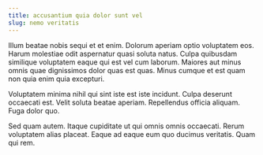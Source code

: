 ```yaml
---
title: accusantium quia dolor sunt vel
slug: nemo veritatis
---
```


Illum beatae nobis sequi et et enim. Dolorum aperiam optio voluptatem eos. Harum molestiae odit aspernatur quasi soluta natus. Culpa quibusdam similique voluptatem eaque qui est vel cum laborum. Maiores aut minus omnis quae dignissimos dolor quas est quas. Minus cumque et est quam non quia enim quia excepturi.

Voluptatem minima nihil qui sint iste est iste incidunt. Culpa deserunt occaecati est. Velit soluta beatae aperiam. Repellendus officia aliquam. Fuga dolor quo.

Sed quam autem. Itaque cupiditate ut qui omnis omnis occaecati. Rerum voluptatem alias placeat. Eaque ad eaque eum quo ducimus veritatis. Quam qui rem.
